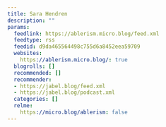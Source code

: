 ```yaml
---
title: Sara Hendren
description: ""
params:
  feedlink: https://ablerism.micro.blog/feed.xml
  feedtype: rss
  feedid: d9da465564498c755d6a8452eea59709
  websites:
    https://ablerism.micro.blog/: true
  blogrolls: []
  recommended: []
  recommender:
  - https://jabel.blog/feed.xml
  - https://jabel.blog/podcast.xml
  categories: []
  relme:
    https://micro.blog/ablerism: false
---
```

